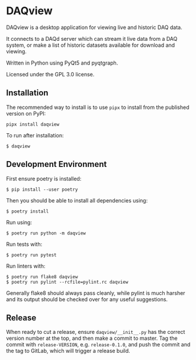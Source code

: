 # DAQview

DAQview is a desktop application for viewing live and historic DAQ data.

It connects to a DAQd server which can stream it live data from a DAQ system,
or make a list of historic datasets available for download and viewing.

Written in Python using PyQt5 and pyqtgraph.

Licensed under the GPL 3.0 license.

## Installation

The recommended way to install is to use `pipx` to install from the published
version on PyPI:

```
pipx install daqview
```

To run after installation:

```
$ daqview
```

## Development Environment

First ensure poetry is installed:

```
$ pip install --user poetry
```

Then you should be able to install all dependencies using:

```
$ poetry install
```

Run using:
```
$ poetry run python -m daqview
```

Run tests with:
```
$ poetry run pytest
```

Run linters with:
```
$ poetry run flake8 daqview
$ poetry run pylint --rcfile=pylint.rc daqview
```

Generally flake8 should always pass cleanly, while pylint is much
harsher and its output should be checked over for any useful suggestions.

## Release

When ready to cut a release, ensure `daqview/__init__.py` has the correct
version number at the top, and then make a commit to master. Tag the commit
with `release-VERSION`, e.g. `release-0.1.0`, and push the commit and the
tag to GitLab, which will trigger a release build.
